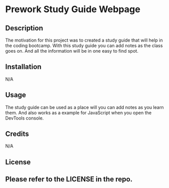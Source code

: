 # Prework Study Guide Webpage

## Description

The motivation for this project was to created a study guide that will help in the coding bootcamp. With this study guide you can add notes as the class goes on. And all the information will be in one easy to find spot.

## Installation

N/A

## Usage

The study guide can be used as a place will you can add notes as you learn them. And also works as a example for JavaScript when you open the DevTools console.

## Credits

N/A

## License

Please refer to the LICENSE in the repo.
---
